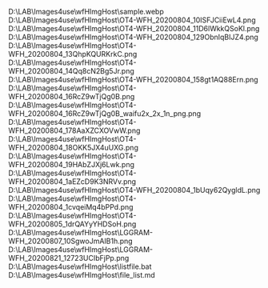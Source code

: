  D:\LAB\Images4use\wfHImgHost\sample.webp
 D:\LAB\Images4use\wfHImgHost\OT4-WFH_20200804_10ISFJCiiEwL4.png
 D:\LAB\Images4use\wfHImgHost\OT4-WFH_20200804_11D6lWkkQSoKl.png
 D:\LAB\Images4use\wfHImgHost\OT4-WFH_20200804_129ObnIqBIJZ4.png
 D:\LAB\Images4use\wfHImgHost\OT4-WFH_20200804_13QhpKQURKrkC.png
 D:\LAB\Images4use\wfHImgHost\OT4-WFH_20200804_14Qq8cN2Bg5Jr.png
 D:\LAB\Images4use\wfHImgHost\OT4-WFH_20200804_158gt1AQ88Ern.png
 D:\LAB\Images4use\wfHImgHost\OT4-WFH_20200804_16RcZ9wTjQg0B.png
 D:\LAB\Images4use\wfHImgHost\OT4-WFH_20200804_16RcZ9wTjQg0B_waifu2x_2x_1n_png.png
 D:\LAB\Images4use\wfHImgHost\OT4-WFH_20200804_178AaXZCXOVwW.png
 D:\LAB\Images4use\wfHImgHost\OT4-WFH_20200804_18OKK5JX4uUXG.png
 D:\LAB\Images4use\wfHImgHost\OT4-WFH_20200804_19HAbZJXj6Lwk.png
 D:\LAB\Images4use\wfHImgHost\OT4-WFH_20200804_1aEZcD9K3NRVv.png
 D:\LAB\Images4use\wfHImgHost\OT4-WFH_20200804_1bUqy62QygldL.png
 D:\LAB\Images4use\wfHImgHost\OT4-WFH_20200804_1cvqeiMq4bPPd.png
 D:\LAB\Images4use\wfHImgHost\OT4-WFH_20200805_1drQAYyYHDSoH.png
 D:\LAB\Images4use\wfHImgHost\LGGRAM-WFH_20200807_10SgwoJmAIB1h.png
 D:\LAB\Images4use\wfHImgHost\LGGRAM-WFH_20200821_12723UCIbFjPp.png
 D:\LAB\Images4use\wfHImgHost\listfile.bat
 D:\LAB\Images4use\wfHImgHost\file_list.md
